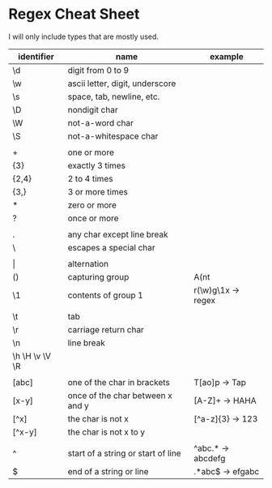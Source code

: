 # Regex Cheat Sheet
I will only include types that are mostly used.

identifier|name|example
----------|----|-------
\d | digit from 0 to 9 |
\w | ascii letter, digit, underscore|
\s | space, tab, newline, etc. |
\D | nondigit char|
\W | not-a-word char |
\S | not-a-whitespace char|
||
+ | one or more |
{3} | exactly 3 times |
{2,4} | 2 to 4 times|
{3,} | 3 or more times|
* | zero or more |
? | once or more |
||
. | any char except line break|
\ | escapes a special char|
||
\| | alternation |
() | capturing group | A(nt|pple)
\1 | contents of group 1 | 	r(\w)g\1x	-> regex
||
\t | tab |
\r | carriage return char |
\n | line break |
\h \H \v \V \R||
||
[abc] | one of the char in brackets | T[ao]p -> Tap
[x-y] | once of the char between x and y| [A-Z]+ -> HAHA
[\^x] | the char is not x | [\^a-z]{3} -> 123
[\^x-y] | the char is not x to y |
||
\^|start of a string or start of line| ^abc.\* -> abcdefg
$|end of a string or line | .\*abc$ -> efgabc
